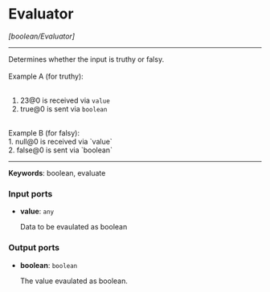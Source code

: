 # Evaluator

_[boolean/Evaluator]_

---

Determines whether the input is truthy or falsy.<br>
<br>
Example A (for truthy):<br>
<br>
1. 23@0 is received via `value`<br>
2. true@0 is sent via `boolean`<br>
<br>
Example B (for falsy):<br>
1. null@0 is received via `value`<br>
2. false@0 is sent via `boolean`<br>

---

__Keywords__: boolean, evaluate

### Input ports

* __value__: ` any `

    Data to be evaulated as boolean<br>

### Output ports

* __boolean__: ` boolean `

    The value evaulated as boolean.<br>

